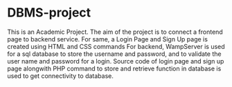 # DBMS-project
This is an Academic Project. 
The aim of the project is to connect a frontend page to backend service.
For same, a Login Page and Sign Up page is created using HTML and CSS commands
For backend, WampServer is used for a sql database to store the username and password, and to validate the user name and password for a login.
Source code of login page and sign up page alongwith PHP command to store and retrieve function in database is used to get connectivity to database.
